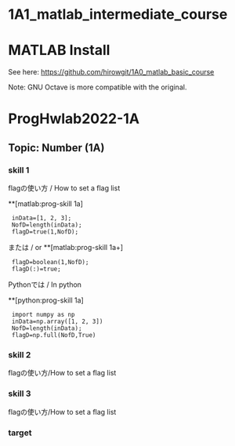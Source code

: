 # 1A1_matlab_intermediate_course

 
# MATLAB Install
See here:
https://github.com/hirowgit/1A0_matlab_basic_course

Note: GNU Octave is more compatible with the original.  
  
# ProgHwlab2022-1A 
## Topic: Number (1A) 
### skill 1
flagの使い方 / How to set a flag list

**[matlab:prog-skill 1a]
```
 inData=[1, 2, 3];
 NofD=length(inData);
 flagD=true(1,NofD);
```
または / or
**[matlab:prog-skill 1a+]
```matlab:skill 1b
 flagD=boolean(1,NofD);
 flagD(:)=true;
```
 Pythonでは / In python
 
**[python:prog-skill 1a] 
```python:skill 1
 import numpy as np
 inData=np.array([1, 2, 3])
 NofD=length(inData);
 flagD=np.full(NofD,True)
```
  
### skill 2
flagの使い方/How to set a flag list

  
### skill 3
flagの使い方/How to set a flag list

### target



